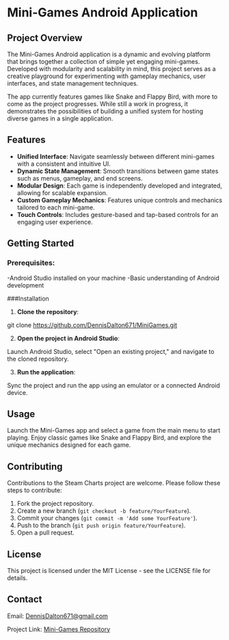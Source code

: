 # Mini-Games Android Application

## Project Overview

The Mini-Games Android application is a dynamic and evolving platform that brings together a collection of simple yet engaging mini-games. Developed with modularity and scalability in mind, this project serves as a creative playground for experimenting with gameplay mechanics, user interfaces, and state management techniques.

The app currently features games like Snake and Flappy Bird, with more to come as the project progresses. While still a work in progress, it demonstrates the possibilities of building a unified system for hosting diverse games in a single application.

## Features
- **Unified Interface**: Navigate seamlessly between different mini-games with a consistent and intuitive UI.
- **Dynamic State Management**: Smooth transitions between game states such as menus, gameplay, and end screens.
- **Modular Design**: Each game is independently developed and integrated, allowing for scalable expansion.
- **Custom Gameplay Mechanics**: Features unique controls and mechanics tailored to each mini-game.
- **Touch Controls**: Includes gesture-based and tap-based controls for an engaging user experience.

## Getting Started

### Prerequisites:

-Android Studio installed on your machine
-Basic understanding of Android development

###Installation

1. **Clone the repository**:

git clone https://github.com/DennisDalton671/MiniGames.git


2. **Open the project in Android Studio**:

Launch Android Studio, select "Open an existing project," and navigate to the cloned repository.

3. **Run the application**:

Sync the project and run the app using an emulator or a connected Android device.

## Usage
Launch the Mini-Games app and select a game from the main menu to start playing. Enjoy classic games like Snake and Flappy Bird, and explore the unique mechanics designed for each game.

## Contributing

Contributions to the Steam Charts project are welcome. Please follow these steps to contribute:

1. Fork the project repository.
2. Create a new branch (`git checkout -b feature/YourFeature`).
3. Commit your changes (`git commit -m 'Add some YourFeature'`).
4. Push to the branch (`git push origin feature/YourFeature`).
5. Open a pull request.

## License
This project is licensed under the MIT License - see the LICENSE file for details.

## Contact

Email: DennisDalton671@gmail.com

Project Link: [Mini-Games Repository](https://github.com/DennisDalton671/MiniGames)
